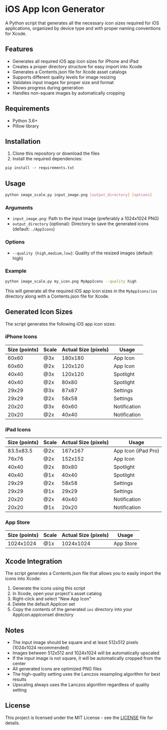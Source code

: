 # iOS App Icon Generator

A Python script that generates all the necessary icon sizes required for iOS applications, organized by device type and with proper naming conventions for Xcode.

## Features

- Generates all required iOS app icon sizes for iPhone and iPad
- Creates a proper directory structure for easy import into Xcode
- Generates a Contents.json file for Xcode asset catalogs
- Supports different quality levels for image resizing
- Validates input images for proper size and format
- Shows progress during generation
- Handles non-square images by automatically cropping

## Requirements

- Python 3.6+
- Pillow library

## Installation

1. Clone this repository or download the files
2. Install the required dependencies:

```bash
pip install -r requirements.txt
```

## Usage

```bash
python image_scale.py input_image.png [output_directory] [options]
```

### Arguments

- `input_image.png`: Path to the input image (preferably a 1024x1024 PNG)
- `output_directory` (optional): Directory to save the generated icons (default: `./AppIcons`)

### Options

- `--quality {high,medium,low}`: Quality of the resized images (default: high)

### Example

```bash
python image_scale.py my_icon.png MyAppIcons --quality high
```

This will generate all the required iOS app icon sizes in the `MyAppIcons/ios` directory along with a Contents.json file for Xcode.

## Generated Icon Sizes

The script generates the following iOS app icon sizes:

### iPhone Icons

| Size (points) | Scale | Actual Size (pixels) | Usage |
|--------------|-------|----------------------|-------|
| 60x60 | @3x | 180x180 | App Icon |
| 60x60 | @2x | 120x120 | App Icon |
| 40x40 | @3x | 120x120 | Spotlight |
| 40x40 | @2x | 80x80 | Spotlight |
| 29x29 | @3x | 87x87 | Settings |
| 29x29 | @2x | 58x58 | Settings |
| 20x20 | @3x | 60x60 | Notification |
| 20x20 | @2x | 40x40 | Notification |

### iPad Icons

| Size (points) | Scale | Actual Size (pixels) | Usage |
|--------------|-------|----------------------|-------|
| 83.5x83.5 | @2x | 167x167 | App Icon (iPad Pro) |
| 76x76 | @2x | 152x152 | App Icon |
| 40x40 | @2x | 80x80 | Spotlight |
| 40x40 | @1x | 40x40 | Spotlight |
| 29x29 | @2x | 58x58 | Settings |
| 29x29 | @1x | 29x29 | Settings |
| 20x20 | @2x | 40x40 | Notification |
| 20x20 | @1x | 20x20 | Notification |

### App Store

| Size (points) | Scale | Actual Size (pixels) | Usage |
|--------------|-------|----------------------|-------|
| 1024x1024 | @1x | 1024x1024 | App Store |

## Xcode Integration

The script generates a Contents.json file that allows you to easily import the icons into Xcode:

1. Generate the icons using this script
2. In Xcode, open your project's asset catalog
3. Right-click and select "New App Icon"
4. Delete the default AppIcon set
5. Copy the contents of the generated `ios` directory into your AppIcon.appiconset directory

## Notes

- The input image should be square and at least 512x512 pixels (1024x1024 recommended)
- Images between 512x512 and 1024x1024 will be automatically upscaled
- If the input image is not square, it will be automatically cropped from the center
- All generated icons are optimized PNG files
- The high-quality setting uses the Lanczos resampling algorithm for best results
- Upscaling always uses the Lanczos algorithm regardless of quality setting

## License

This project is licensed under the MIT License - see the [LICENSE](LICENSE) file for details.
